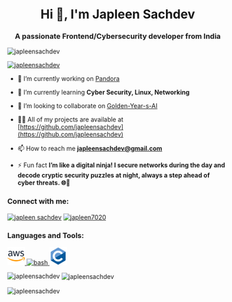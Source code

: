 <h1 align="center">Hi 👋, I'm Japleen Sachdev</h1>
<h3 align="center">A passionate Frontend/Cybersecurity developer from India</h3>

<p align="left"> <img src="https://komarev.com/ghpvc/?username=japleensachdev&label=Profile%20views&color=0e75b6&style=flat" alt="japleensachdev" /> </p>

<p align="left"> <a href="https://github.com/ryo-ma/github-profile-trophy"><img src="https://github-profile-trophy.vercel.app/?username=japleensachdev" alt="japleensachdev" /></a> </p>

- 🔭 I’m currently working on [Pandora](https://github.com/japleensachdev/pandora)

- 🌱 I’m currently learning **Cyber Security, Linux, Networking**

- 👯 I’m looking to collaborate on [Golden-Year-s-AI](https://github.com/Aarushi0010/Golden-Year-s-AI)

- 👨‍💻 All of my projects are available at [https://github.com/japleensachdev](https://github.com/japleensachdev)

- 📫 How to reach me **japleensachdev@gmail.com**

- ⚡ Fun fact **I’m like a digital ninja! I secure networks during the day and decode cryptic security puzzles at night, always a step ahead of cyber threats. 🌐🔐**

<h3 align="left">Connect with me:</h3>
<p align="left">
<a href="https://linkedin.com/in/japleen sachdev" target="blank"><img align="center" src="https://raw.githubusercontent.com/rahuldkjain/github-profile-readme-generator/master/src/images/icons/Social/linked-in-alt.svg" alt="japleen sachdev" height="30" width="40" /></a>
<a href="https://discord.gg/japleen7020" target="blank"><img align="center" src="https://raw.githubusercontent.com/rahuldkjain/github-profile-readme-generator/master/src/images/icons/Social/discord.svg" alt="japleen7020" height="30" width="40" /></a>
</p>

<h3 align="left">Languages and Tools:</h3>
<p align="left">
    <a href="https://aws.amazon.com" target="_blank" rel="noreferrer">
        <img src="https://raw.githubusercontent.com/devicons/devicon/master/icons/amazonwebservices/amazonwebservices-original-wordmark.svg" alt="aws" width="40" height="40"/>
    </a>
    <a href="https://www.gnu.org/software/bash/" target="_blank" rel="noreferrer">
        <img src="https://www.vectorlogo.zone/logos/gnu_bash/gnu_bash-icon.svg" alt="bash" width="40" height="40"/>
    </a>
    <a href="https://www.cprogramming.com/" target="_blank" rel="noreferrer">
        <img src="https://raw.githubusercontent.com/devicons/devicon/master/icons/c/c-original.svg" alt="c" width="40" height="40"/>
    </a>
    <!-- Add more tools as needed -->
</p>

<p><img align="left" src="https://github-readme-stats.vercel.app/api/top-langs?username=japleensachdev&show_icons=true&locale=en&layout=compact" alt="japleensachdev" /></p>

<p>&nbsp;<img align="center" src="https://github-readme-stats.vercel.app/api?username=japleensachdev&show_icons=true&locale=en" alt="japleensachdev" /></p>

<p><img align="center" src="https://github-readme-streak-stats.herokuapp.com/?user=japleensachdev&" alt="japleensachdev" /></p>
